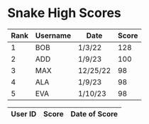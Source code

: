 <h1>
Snake High Scores
</h1>
  <table id="scoreTable">
    <thead>
      <tr>
        <th>Rank</th>
        <th>Username</th>
        <th>Date</th>
        <th>Score</th>
      </tr>
    </thead>
    <tbody>
      <tr>
        <td>1</td>
        <td>BOB</td>
        <td>1/3/22</td>
        <td id="score1">128</td>
      </tr>
      <tr>
        <td>2</td>
        <td>ADD</td>
        <td>1/9/23</td>
        <td id="score2">100</td>
      </tr>
      <tr>
        <td>3</td>
        <td>MAX</td>
        <td>12/25/22</td>
        <td id="score3">98</td>
      </tr>
      <tr>
        <td>4</td>
        <td>ALA</td>
        <td>1/9/23</td>
        <td id="score4">98</td>
      </tr>
      <tr>
        <td>5</td>
        <td>EVA</td>
        <td>1/10/23</td>
        <td id="score5">98</td>
      </tr>
    </tbody>
  </table>

  <table>
    <thead>
    <tr>
      <th>User ID</th>
      <th>Score</th>
      <th>Date of Score</th>
    </tr>
    </thead>
    <tbody id="result">
      <!-- javascript generated data -->
    </tbody>
  </table>

<script>
      // prepare HTML result container for new output
  const resultContainer = document.getElementById("result");
  // prepare URL's to allow easy switch from deployment and localhost
  //const url needed
  const url = "http://172.28.227.245:8086/api/score"
  const create_fetch = url + '/scoresList';
  read_users();
  // Display User Table, data is fetched from Backend Database
  function read_users() {
    // prepare fetch options
    const read_options = {
      method: 'GET', // *GET, POST, PUT, DELETE, etc.
      mode: 'cors', // no-cors, *cors, same-origin
      cache: 'default', // *default, no-cache, reload, force-cache, only-if-cached
      credentials: 'omit', // include, *same-origin, omit
      headers: {
        'Content-Type': 'application/json'
      },
    };
    // fetch the data from API
    fetch(read_fetch, read_options)
      // response is a RESTful "promise" on any successful fetch
      .then(response => {
        // check for response errors
        if (response.status !== 200) {
            const errorMsg = 'Database read error: ' + response.status;
            console.log(errorMsg);
            const tr = document.createElement("tr");
            const td = document.createElement("td");
            td.innerHTML = errorMsg;
            tr.appendChild(td);
            resultContainer.appendChild(tr);
            return;
        }
        // valid response will have json data
        response.json().then(data => {
            console.log(data);
            for (let row in data) {
              console.log(data[row]);
              add_row(data[row]);
            }
        })
    })
    // catch fetch errors (ie ACCESS to server blocked)
    .catch(err => {
      console.error(err);
      const tr = document.createElement("tr");
      const td = document.createElement("td");
      td.innerHTML = err;
      tr.appendChild(td);
      resultContainer.appendChild(tr);
    });
  }
</script>